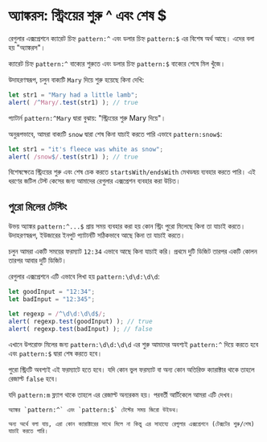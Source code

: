 # অ্যাঙ্করস: স্ট্রিংয়ের শুরু ^ এবং শেষ $

রেগুলার এক্সপ্রেশনে ক্যারেট চিহ্ন `pattern:^` এবং ডলার চিহ্ন `pattern:$` এর বিশেষ অর্থ আছে। এদের বলা হয় "অ্যাঙ্করস"।

ক্যারেট চিহ্ন `pattern:^` বাক্যের শুরুতে এবং ডলার চিহ্ন `pattern:$` বাক্যের শেষে মিল খুঁজে।

উদাহরণস্বরূপ, চলুন বাক্যটি `Mary` দিয়ে শুরু হয়েছে কিনা দেখি:

```js run
let str1 = "Mary had a little lamb";
alert( /^Mary/.test(str1) ); // true
```

প্যাটার্ন `pattern:^Mary` দ্বারা বুঝায়: "স্ট্রিংয়ের শুরু Mary দিয়ে"।

অনুরূপভাবে, আমরা বাক্যটি `snow` দ্বারা শেষ কিনা যাচাই করতে পারি এভাবে `pattern:snow$`:

```js run
let str1 = "it's fleece was white as snow";
alert( /snow$/.test(str1) ); // true
```

বিশেষক্ষেত্রে স্ট্রিংয়ের শুরু এবং শেষ চেক করতে `startsWith/endsWith` মেথডদ্বয় ব্যবহার করতে পারি। এই ধরণের জটিল টেস্ট কেসের জন্য আমাদের রেগুলার এক্সপ্রেশন ব্যবহার করা উচিত।

## পুরো মিলের টেস্টিং

উভয় অ্যাঙ্কর `pattern:^...$` প্রায় সময় ব্যবহার করা হয় কোন স্ট্রিং পুরো মিলেছে কিনা তা যাচাই করতে। উদাহরণস্বরূপ, ইউজারের ইনপুট প্যাটার্নটি সঠিকভাবে আছে কিনা তা যাচাই করতে।

চলুন আমরা একটি সময়ের ফরম্যাট `12:34` এভাবে আছে কিনা যাচাই করি। প্রথমে দুটি ডিজিট তারপর একটি কোলন তারপর আবার দুটি ডিজিট।

রেগুলার এক্সপ্রেশনে এটি এভাবে লিখা হয় `pattern:\d\d:\d\d`:

```js run
let goodInput = "12:34";
let badInput = "12:345";

let regexp = /^\d\d:\d\d$/;
alert( regexp.test(goodInput) ); // true
alert( regexp.test(badInput) ); // false
```

এখানে উপরোক্ত মিলের জন্য `pattern:\d\d:\d\d` এর শুরু আমাদের অবশ্যই `pattern:^` দিয়ে করতে হবে এবং `pattern:$` দ্বারা শেষ করতে হবে।

পুরো স্ট্রিংটি অবশ্যই এই ফরম্যাটে হতে হবে। যদি কোন ভুল ফরম্যাট বা অন্য কোন অতিরিক্ত ক্যারাক্টার থাকে তাহলে রেজাল্ট `false` হবে।

যদি `pattern:m` ফ্ল্যাগ থাকে তাহলে এর রেজাল্ট অন্যরকম হয়। পরবর্তী আর্টিকেলে আমরা এটি দেখব।

```smart header="অ্যাঙ্করগুলো জিরো উইডথ\""
অ্যাঙ্কর `pattern:^` এবং `pattern:$` টেস্টের সময় জিরো উইডথ।

অন্য অর্থে বলা যায়, এরা কোন ক্যারাক্টারের সাথে মিলে না কিন্তু এর সাহায্যে রেগুলার এক্সপ্রেশনে (টেক্সটের শুরু/শেষ) যাচাই করতে পারি।
```